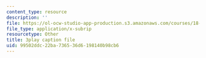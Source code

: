 ```yaml
---
content_type: resource
description: ''
file: https://ol-ocw-studio-app-production.s3.amazonaws.com/courses/18-02sc-multivariable-calculus-fall-2010/99502ddc22ba736536d6198140b98cb6_XZ1QwS1IKgw.srt
file_type: application/x-subrip
resourcetype: Other
title: 3play caption file
uid: 99502ddc-22ba-7365-36d6-198140b98cb6
---
```

